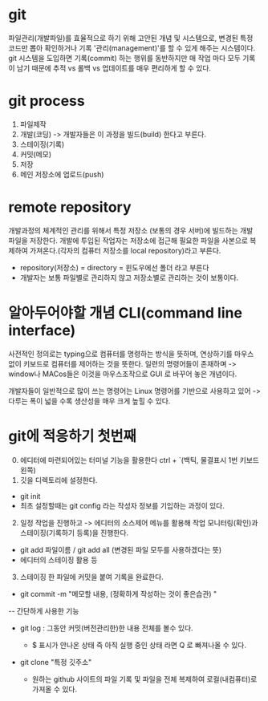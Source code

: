 


# git

파일관리(개발파일)를 효율적으로 하기 위해 고안된 개념 및 시스템으로,
변경된 특정 코드만 뽑아 확인하거나 기록 '관리(management)'를 할 수 있게 해주는 시스템이다.
git 시스템을 도입하면 기록(commit) 하는 행위를 동반하지만 매 작업 마다 모두 기록이 남기 때문에
추적 vs 롤백 vs 업데이트를 매우 편리하게 할 수 있다.

# git process

1. 파일제작
2. 개발(코딩) -> 개발자들은 이 과정을 빌드(build) 한다고 부른다.
3. 스테이징(기록)
4. 커밋(메모)
5. 저장
6. 메인 저장소에 업로드(push)

# remote repository

개발과정의 체계적인 관리를 위해서 특정 저장소 (보통의 경우 서버)에 빌드하는 개발 파일을 저장한다.
개발에 투입된 작업자는 저장소에 접근해 필요한 파일을 사본으로 복제하여 가져온다.(각자의 컴퓨터 저장소를 local repository)라고 부른다.

- repository(저장소) = directory = 윈도우에선 폴더 라고 부른다
- 개발자는 보통 파일별로 관리하지 않고 저장소별로 관리하는 것이 보통이다.

# 알아두어야할 개념 CLI(command line interface)

사전적인 정의로는 typing으로 컴퓨터를 명령하는 방식을 뜻하며, 연상하기를 마우스 없이 키보드로 컴퓨터를 제어하는 것을 뜻한다.
일련의 명령어들이 존재하며 -> window나 MACos들은 이것을 마우스조작으로 GUI 로 바꾸어 놓은 개념이다.

개발자들이 일반적으로 많이 쓰는 명령어는 Linux 명령어를 기반으로 사용하고 있어 -> 다루는 폭이 넓을 수록 생산성을 매우 크게 높힐 수 있다.

# git에 적응하기 첫번째

0. 에디터에 마련되어있는 터미널 기능을 활용한다 ctrl + `(백틱, 물결표시 1번 키보드 왼쪽)
1. 깃을 디렉토리에 설정한다. 
  - git init
  - 최초 설정할때는 git config 라는 작성자 정보를 기입하는 과정이 있다.
2. 일정 작업을 진행하고 -> 에디터의 소스제어 메뉴를 활용해 작업 모니터링(확인)과 스테이징(기록하기 등록)을 진행한다.
  - git add 파일이름 / git add all (변경된 파일 모두를 사용하겠다는 뜻)
  - 에디터의 스테이징 활용 등
3. 스테이징 한 파일에 커밋을 붙여 기록을 완료한다.
  - git commit -m "메모할 내용, (정확하게 작성하는 것이 좋은습관) "

-- 간단하게 사용한 기능

- git log : 그동안 커밋(버전관리한)한 내용 전체를 볼수 있다.
  - $ 표시가 안나온 상태 즉 아직 실행 중인 상태 라면 Q 로 빠져나올 수 있다.

- git clone "특정 깃주소"
  - 원하는 github 사이트의 파일 기록 및 파일을 전체 복제하여 로컬(내컴퓨터)로 가져올 수 있다.









